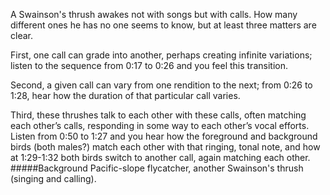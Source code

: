 A Swainson's thrush awakes not with songs but with calls. How many different ones he has no one seems to know, but at least three matters are clear. 

First, one call can grade into another, perhaps creating infinite variations; listen to the sequence from 0:17 to 0:26 and you feel this transition. 

Second, a given call can vary from one rendition to the next; from 0:26 to 1:28, hear how the duration of that particular call varies. 

Third, these thrushes talk to each other with these calls, often matching each other’s calls, responding in some way to each other’s vocal efforts. Listen from 0:50 to 1:27 and you hear how the foreground and background birds (both males?) match each other with that ringing, tonal note, and how at 1:29-1:32 both birds switch to another call, again matching each other.
#####Background
Pacific-slope flycatcher, another Swainson's thrush (singing and calling).

